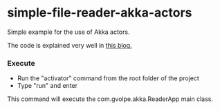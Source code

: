 simple-file-reader-akka-actors
==============================

Simple example for the use of Akka actors.

The code is explained very well in [this blog.](http://www.toptal.com/scala/concurrency-and-fault-tolerance-made-easy-an-intro-to-akka)

### Execute

* Run the "activator" command from the root folder of the project
* Type "run" and enter

This command will execute the com.gvolpe.akka.ReaderApp main class.
